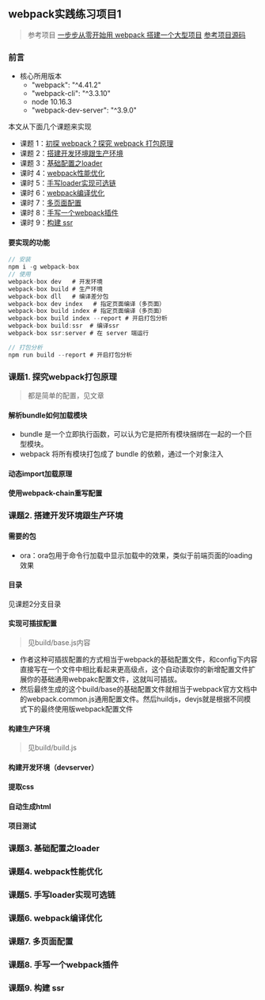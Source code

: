 ## webpack实践练习项目1

> 参考项目 [一步步从零开始用 webpack 搭建一个大型项目](https://juejin.cn/post/6844904007903772679)
> [参考项目源码](https://github.com/yezishan/webpack-box)
### 前言

- 核心所用版本
  - "webpack": "^4.41.2"
  - "webpack-cli": "^3.3.10"
  - node 10.16.3
  - "webpack-dev-server": "^3.9.0"

本文从下面几个课题来实现

- 课题 1：[初探 webpack？探究 webpack 打包原理](#1)
- 课题 2：[搭建开发环境跟生产环境](#2)
- 课题 3：[基础配置之loader](#3)
- 课时 4：[webpack性能优化](#4)
- 课时 5：[手写loader实现可选链](#5)
- 课时 6：[webpack编译优化](#6)
- 课时 7：[多页面配置](#7)
- 课时 8：[手写一个webpack插件](#8)
- 课时 9：[构建 ssr](#9)

#### 要实现的功能
```js
// 安装
npm i -g webpack-box
// 使用
webpack-box dev   # 开发环境
webpack-box build # 生产环境
webpack-box dll   # 编译差分包
webpack-box dev index   # 指定页面编译（多页面）
webpack-box build index # 指定页面编译（多页面）
webpack-box build index --report # 开启打包分析
webpack-box build:ssr  # 编译ssr
webpack-box ssr:server # 在 server 端运行

// 打包分析
npm run build --report # 开启打包分析
```


### <a id="1">课题1. 探究webpack打包原理</a>

> 都是简单的配置，见文章

#### 解析bundle如何加载模块

- bundle 是一个立即执行函数，可以认为它是把所有模块捆绑在一起的一个巨型模块。
- webpack 将所有模块打包成了 bundle 的依赖，通过一个对象注入

#### 动态import加载原理

#### 使用webpack-chain重写配置


### <a id="2">课题2. 搭建开发环境跟生产环境</a>
#### 需要的包
- ora：ora包用于命令行加载中显示加载中的效果，类似于前端页面的loading效果
#### 目录

见课题2分支目录
#### 实现可插拔配置

> 见build/base.js内容

- 作者这种可插拔配置的方式相当于webpack的基础配置文件，和config下内容直接写在一个文件中相比看起来更高级点，这个自动读取你的新增配置文件扩展你的基础通用webpakc配置文件，这就叫可插拔。
- 然后最终生成的这个build/base的基础配置文件就相当于webpack官方文档中的webpack.common.js通用配置文件。然后huildjs，devjs就是根据不同模式下的最终使用版webpack配置文件
#### 构建生产环境

> 见build/build.js

#### 构建开发环境（devserver）

#### 提取css

#### 自动生成html

#### 项目测试











### <a id="3">课题3. 基础配置之loader</a>

### <a id="4">课题4. webpack性能优化</a>

### <a id="5">课题5. 手写loader实现可选链</a>

### <a id="6">课题6. webpack编译优化</a>

### <a id="7">课题7. 多页面配置</a>

### <a id="8">课题8. 手写一个webpack插件</a>

### <a id="9">课题9. 构建 ssr</a>


